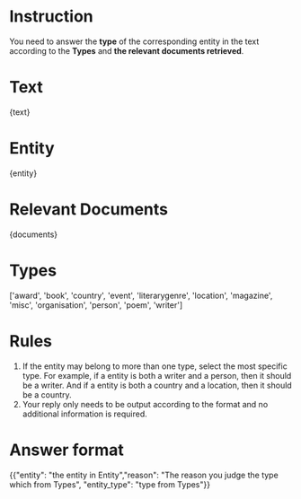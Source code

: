 # Instruction
You need to answer the **type** of the corresponding entity in the text according to the **Types** and **the relevant documents retrieved**.
# Text
{text}
# Entity
{entity}
# Relevant Documents
{documents}
# Types
['award', 'book', 'country', 'event', 'literarygenre', 'location', 'magazine', 'misc', 'organisation', 'person', 'poem', 'writer']
# Rules
1. If the entity may belong to more than one type, select the most specific type. For example, if a entity is both a writer and a person, then it should be a writer. And if a entity is both a country and a location, then it should be a country.
2. Your reply only needs to be output according to the format and no additional information is required.
# Answer format
{{"entity": "the entity in Entity","reason": "The reason you judge the type which from Types", "entity_type": "type from Types"}}